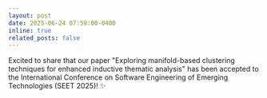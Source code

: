 ```yaml
---
layout: post
date: 2025-06-24 07:59:00-0400
inline: true
related_posts: false
---
```


Excited to share that our paper "Exploring manifold-based clustering techniques for enhanced inductive thematic analysis" has been accepted to the International Conference on Software Engineering of Emerging Technologies (SEET 2025)! ✨